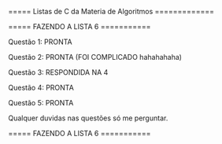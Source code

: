 ===== Listas de C da Materia de Algoritmos =============


===== FAZENDO A LISTA 6 ===========


Questão 1: PRONTA

Questão 2: PRONTA (FOI COMPLICADO hahahahaha)

Questão 3: RESPONDIDA NA 4

Questão 4: PRONTA

Questão 5: PRONTA

Qualquer duvidas nas questões só me perguntar.

===== FAZENDO A LISTA 6 ===========







